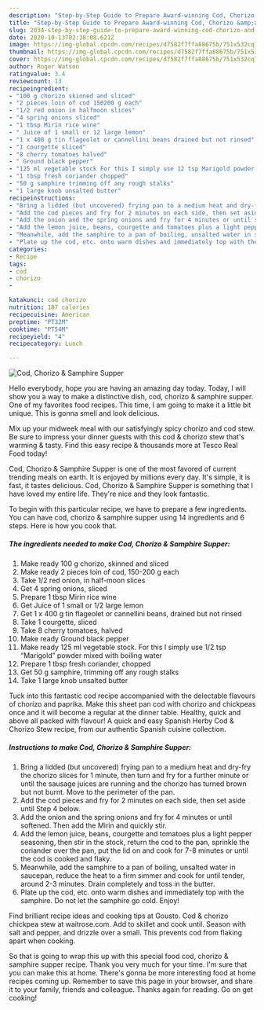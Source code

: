 ```yaml
---
description: "Step-by-Step Guide to Prepare Award-winning Cod, Chorizo &amp;amp; Samphire Supper"
title: "Step-by-Step Guide to Prepare Award-winning Cod, Chorizo &amp;amp; Samphire Supper"
slug: 2034-step-by-step-guide-to-prepare-award-winning-cod-chorizo-and-amp-samphire-supper
date: 2020-10-13T02:38:08.621Z
image: https://img-global.cpcdn.com/recipes/d7582f7ffa88675b/751x532cq70/cod-chorizo-samphire-supper-recipe-main-photo.jpg
thumbnail: https://img-global.cpcdn.com/recipes/d7582f7ffa88675b/751x532cq70/cod-chorizo-samphire-supper-recipe-main-photo.jpg
cover: https://img-global.cpcdn.com/recipes/d7582f7ffa88675b/751x532cq70/cod-chorizo-samphire-supper-recipe-main-photo.jpg
author: Roger Watson
ratingvalue: 3.4
reviewcount: 13
recipeingredient:
- "100 g chorizo skinned and sliced"
- "2 pieces loin of cod 150200 g each"
- "1/2 red onion in halfmoon slices"
- "4 spring onions sliced"
- "1 tbsp Mirin rice wine"
- " Juice of 1 small or 12 large lemon"
- "1 x 400 g tin flageolet or cannellini beans drained but not rinsed"
- "1 courgette sliced"
- "8 cherry tomatoes halved"
- " Ground black pepper"
- "125 ml vegetable stock For this I simply use 12 tsp Marigold powder mixed with boiling water"
- "1 tbsp fresh coriander chopped"
- "50 g samphire trimming off any rough stalks"
- "1 large knob unsalted butter"
recipeinstructions:
- "Bring a lidded (but uncovered) frying pan to a medium heat and dry-fry the chorizo slices for 1 minute, then turn and fry for a further minute or until the sausage juices are running and the chorizo has turned brown but not burnt. Move to the perimeter of the pan."
- "Add the cod pieces and fry for 2 minutes on each side, then set aside until Step 4 below."
- "Add the onion and the spring onions and fry for 4 minutes or until softened. Then add the Mirin and quickly stir."
- "Add the lemon juice, beans, courgette and tomatoes plus a light pepper seasoning, then stir in the stock, return the cod to the pan, sprinkle the coriander over the pan, put the lid on and cook for 7-8 minutes or until the cod is cooked and flaky."
- "Meanwhile, add the samphire to a pan of boiling, unsalted water in saucepan, reduce the heat to a firm simmer and cook for until tender, around 2-3 minutes. Drain completely and toss in the butter."
- "Plate up the cod, etc. onto warm dishes and immediately top with the samphire. Do not let the samphire go cold. Enjoy!"
categories:
- Recipe
tags:
- cod
- chorizo
- 

katakunci: cod chorizo  
nutrition: 187 calories
recipecuisine: American
preptime: "PT32M"
cooktime: "PT54M"
recipeyield: "4"
recipecategory: Lunch

---
```



![Cod, Chorizo &amp; Samphire Supper](https://img-global.cpcdn.com/recipes/d7582f7ffa88675b/751x532cq70/cod-chorizo-samphire-supper-recipe-main-photo.jpg)

Hello everybody, hope you are having an amazing day today. Today, I will show you a way to make a distinctive dish, cod, chorizo &amp; samphire supper. One of my favorites food recipes. This time, I am going to make it a little bit unique. This is gonna smell and look delicious.

Mix up your midweek meal with our satisfyingly spicy chorizo and cod stew. Be sure to impress your dinner guests with this cod &amp; chorizo stew that&#39;s warming &amp; tasty. Find this easy recipe &amp; thousands more at Tesco Real Food today!

Cod, Chorizo &amp; Samphire Supper is one of the most favored of current trending meals on earth. It is enjoyed by millions every day. It's simple, it is fast, it tastes delicious. Cod, Chorizo &amp; Samphire Supper is something that I have loved my entire life. They're nice and they look fantastic.


To begin with this particular recipe, we have to prepare a few ingredients. You can have cod, chorizo &amp; samphire supper using 14 ingredients and 6 steps. Here is how you cook that.

<!--inarticleads1-->

##### The ingredients needed to make Cod, Chorizo &amp; Samphire Supper:

1. Make ready 100 g chorizo, skinned and sliced
1. Make ready 2 pieces loin of cod, 150-200 g each
1. Take 1/2 red onion, in half-moon slices
1. Get 4 spring onions, sliced
1. Prepare 1 tbsp Mirin rice wine
1. Get  Juice of 1 small or 1/2 large lemon
1. Get 1 x 400 g tin flageolet or cannellini beans, drained but not rinsed
1. Take 1 courgette, sliced
1. Take 8 cherry tomatoes, halved
1. Make ready  Ground black pepper
1. Make ready 125 ml vegetable stock. For this I simply use 1/2 tsp “Marigold” powder mixed with boiling water
1. Prepare 1 tbsp fresh coriander, chopped
1. Get 50 g samphire, trimming off any rough stalks
1. Take 1 large knob unsalted butter


Tuck into this fantastic cod recipe accompanied with the delectable flavours of chorizo and paprika. Make this sheet pan cod with chorizo and chickpeas once and it will become a regular at the dinner table. Healthy, quick and above all packed with flavour! A quick and easy Spanish Herby Cod &amp; Chorizo Stew recipe, from our authentic Spanish cuisine collection. 

<!--inarticleads2-->

##### Instructions to make Cod, Chorizo &amp; Samphire Supper:

1. Bring a lidded (but uncovered) frying pan to a medium heat and dry-fry the chorizo slices for 1 minute, then turn and fry for a further minute or until the sausage juices are running and the chorizo has turned brown but not burnt. Move to the perimeter of the pan.
1. Add the cod pieces and fry for 2 minutes on each side, then set aside until Step 4 below.
1. Add the onion and the spring onions and fry for 4 minutes or until softened. Then add the Mirin and quickly stir.
1. Add the lemon juice, beans, courgette and tomatoes plus a light pepper seasoning, then stir in the stock, return the cod to the pan, sprinkle the coriander over the pan, put the lid on and cook for 7-8 minutes or until the cod is cooked and flaky.
1. Meanwhile, add the samphire to a pan of boiling, unsalted water in saucepan, reduce the heat to a firm simmer and cook for until tender, around 2-3 minutes. Drain completely and toss in the butter.
1. Plate up the cod, etc. onto warm dishes and immediately top with the samphire. Do not let the samphire go cold. Enjoy!


Find brilliant recipe ideas and cooking tips at Gousto. Cod &amp; chorizo chickpea stew at waitrose.com. Add to skillet and cook until. Season with salt and pepper, and drizzle over a small. This prevents cod from flaking apart when cooking. 

So that is going to wrap this up with this special food cod, chorizo &amp; samphire supper recipe. Thank you very much for your time. I'm sure that you can make this at home. There's gonna be more interesting food at home recipes coming up. Remember to save this page in your browser, and share it to your family, friends and colleague. Thanks again for reading. Go on get cooking!
